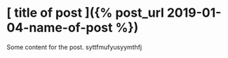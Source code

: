 # [ title of post ]({% post_url 2019-01-04-name-of-post %})
Some content for the post.
syttfmufyusyymthfj
